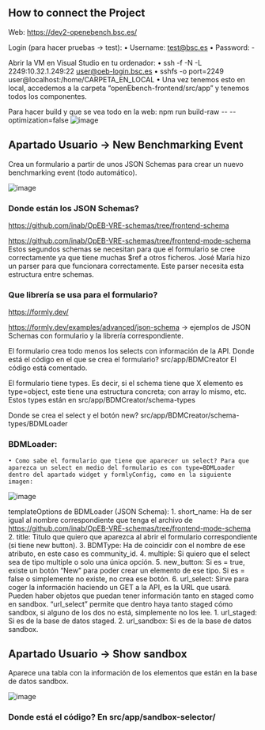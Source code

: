 ## How to connect the Project

Web: https://dev2-openebench.bsc.es/

Login (para hacer pruebas → test):
    • Username: test@bsc.es
    • Password: -

Abrir la VM en Visual Studio en tu ordenador:
    • ssh -f -N -L 2249:10.32.1.249:22 user@oeb-login.bsc.es
    • sshfs -o port=2249 user@localhost:/home/CARPETA_EN_LOCAL
    • Una vez tenemos esto en local, accedemos a la carpeta “openEbench-frontend/src/app” y tenemos todos los componentes.

Para hacer build y que se vea todo en la web: npm run build-raw -- --optimization=false
      ![image](https://user-images.githubusercontent.com/51945891/133595485-0d73ea97-2157-472e-9588-d8591ccf0c2e.png)
      
## Apartado Usuario → New Benchmarking Event
Crea un formulario a partir de unos JSON Schemas para crear un nuevo benchmarking event (todo automático).

![image](https://user-images.githubusercontent.com/51945891/133595611-1df11f14-a890-4cac-9ced-987f71181a4a.png)

### Donde están los JSON Schemas?
https://github.com/inab/OpEB-VRE-schemas/tree/frontend-schema

https://github.com/inab/OpEB-VRE-schemas/tree/frontend-mode-schema
Estos segundos schemas se necesitan para que el formulario se cree correctamente ya que tiene muchas $ref a otros ficheros. José María hizo un parser para que funcionara correctamente. Este parser necesita esta estructura entre schemas. 

### Que librería se usa para el formulario? 
https://formly.dev/

https://formly.dev/examples/advanced/json-schema → ejemplos de JSON Schemas con formulario y la librería correspondiente.

El formulario crea todo menos los selects con información de la API.
Donde está el código en el que se crea el formulario? src/app/BDMCreator
El código está comentado.

El formulario tiene types. Es decir, si el schema tiene que X elemento es type=object, este tiene una estructura concreta; con array lo mismo, etc. Estos types están en src/app/BDMCreator/schema-types

Donde se crea el select y el botón new? src/app/BDMCreator/schema-types/BDMLoader


### BDMLoader:
    • Como sabe el formulario que tiene que aparecer un select? Para que aparezca un select en medio del formulario es con type=BDMLoader dentro del apartado widget y formlyConfig, como en la siguiente imagen:

![image](https://user-images.githubusercontent.com/51945891/133595573-4aaeec34-68dd-46b0-84ce-87e457b728c5.png)

templateOptions de BDMLoader (JSON Schema):
    1. short_name: Ha de ser igual al nombre correspondiente que tenga el archivo de https://github.com/inab/OpEB-VRE-schemas/tree/frontend-mode-schema
    2. title: Titulo que quiero que aparezca al abrir el formulario correspondiente (si tiene new button).
    3. BDMType: Ha de coincidir con el nombre de ese atributo, en este caso es community_id.
    4. multiple: Si quiero que el select sea de tipo multiple o solo una única opción.
    5. new_button: Si es = true, existe un botón “New” para poder crear un elemento de ese tipo. Si es = false o simplemente no existe, no crea ese botón.
    6. url_select: Sirve para coger la información haciendo un GET a la API, es la URL que usará. Pueden haber objetos que puedan tener información tanto en staged como en sandbox. “url_select” permite que dentro haya tanto staged cómo sandbox, si alguno de los dos no está, simplemente no los lee. 
        1. url_staged: Si es de la base de datos staged.
        2. url_sandbox: Si es de la base de datos sandbox.

## Apartado Usuario → Show sandbox
Aparece una tabla con la información de los elementos que están en la base de datos sandbox.

![image](https://user-images.githubusercontent.com/51945891/133595633-6e62b630-aa7d-4155-834a-ac26a6638084.png)

### Donde está el código? En src/app/sandbox-selector/
